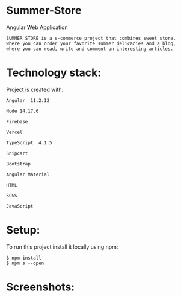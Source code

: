 # Summer-Store

Angular Web Application

    SUMMER STORE is a e-commerce project that combines sweet store, 
    where you can order your favorite summer delicacies and a blog, 
    where you can read, write and comment on interesting articles.


# Technology stack:

Project is created with:

    Angular  11.2.12

    Node 14.17.6 

    Firebase

    Vercel

    TypeScript  4.1.5

    Snipcart

    Bootstrap
    
    Angular Material
    
    HTML
    
    SCSS
    
    JavaScript
    
    
# Setup:

  To run this project install it locally using npm:
  
    $ npm install
    $ npm s --open

# Screenshots:
